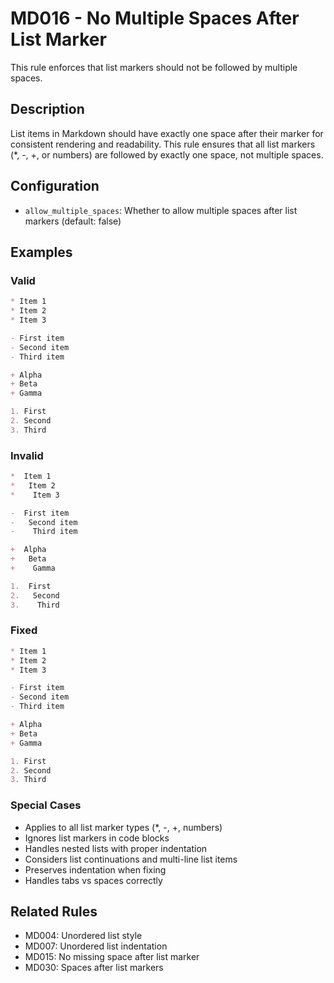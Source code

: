 # MD016 - No Multiple Spaces After List Marker

This rule enforces that list markers should not be followed by multiple spaces.

## Description
List items in Markdown should have exactly one space after their marker for consistent rendering and readability. This rule ensures that all list markers (*, -, +, or numbers) are followed by exactly one space, not multiple spaces.

## Configuration
- `allow_multiple_spaces`: Whether to allow multiple spaces after list markers (default: false)

## Examples

### Valid
```markdown
* Item 1
* Item 2
* Item 3

- First item
- Second item
- Third item

+ Alpha
+ Beta
+ Gamma

1. First
2. Second
3. Third
```

### Invalid
```markdown
*  Item 1
*   Item 2
*    Item 3

-  First item
-   Second item
-    Third item

+  Alpha
+   Beta
+    Gamma

1.  First
2.   Second
3.    Third
```

### Fixed
```markdown
* Item 1
* Item 2
* Item 3

- First item
- Second item
- Third item

+ Alpha
+ Beta
+ Gamma

1. First
2. Second
3. Third
```

### Special Cases
- Applies to all list marker types (*, -, +, numbers)
- Ignores list markers in code blocks
- Handles nested lists with proper indentation
- Considers list continuations and multi-line list items
- Preserves indentation when fixing
- Handles tabs vs spaces correctly

## Related Rules
- MD004: Unordered list style
- MD007: Unordered list indentation
- MD015: No missing space after list marker
- MD030: Spaces after list markers
